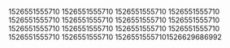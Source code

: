 1526551555710
1526551555710
1526551555710
1526551555710
1526551555710
1526551555710
1526551555710
1526551555710
1526551555710
1526551555710
1526551555710
1526551555710
1526551555710
1526551555710
15265515557101526629686992